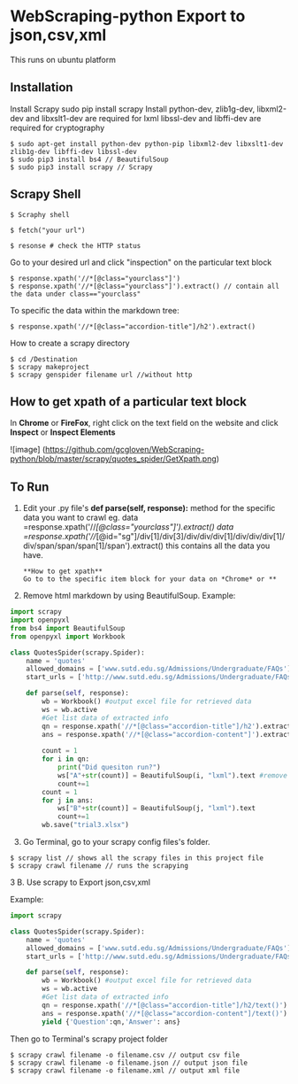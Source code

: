 # WebScraping-python Export to json,csv,xml

This runs on ubuntu platform

## Installation
Install Scrapy 
sudo pip install scrapy 
Install 
python-dev, zlib1g-dev, libxml2-dev and libxslt1-dev are required for lxml
libssl-dev and libffi-dev are required for cryptography
```console
$ sudo apt-get install python-dev python-pip libxml2-dev libxslt1-dev zlib1g-dev libffi-dev libssl-dev
$ sudo pip3 install bs4 // BeautifulSoup
$ sudo pip3 install scrapy // Scrapy
```
## Scrapy Shell
```console
$ Scraphy shell

$ fetch("your url")

$ resonse # check the HTTP status 
```

Go to your desired url and click "inspection" on the particular text block
```console
$ response.xpath('//*[@class="yourclass"]')
$ response.xpath('//*[@class="yourclass"]').extract() // contain all the data under class=="yourclass"
```

To specific the data within the markdown tree:
```console
$ response.xpath('//*[@class="accordion-title"]/h2').extract()
```


How to create a scrapy directory 

```console
$ cd /Destination 
$ scrapy makeproject 
$ scrapy genspider filename url //without http

```

## How to get xpath of a particular text block
In **Chrome** or **FireFox**, right click on the text field on the website and click **Inspect** or **Inspect Elements** 

![image] 
(https://github.com/gcgloven/WebScraping-python/blob/master/scrapy/quotes_spider/GetXpath.png)

## To Run 

1. Edit your .py file's **def parse(self, response):** method for the specific data you want to crawl 
   eg. data =response.xpath('//*[@class="yourclass"]').extract() 
       data =response.xpath('//*[@id="sg"]/div[1]/div[3]/div/div/div[1]/div/div/div[1]/div/span/span/span[1]/span').extract() 
       this contains all the data you have.
       
       **How to get xpath**
       Go to to the specific item block for your data on *Chrome* or **
       
2. Remove html markdown by using BeautifulSoup. 
Example: 
```python
import scrapy
import openpyxl
from bs4 import BeautifulSoup
from openpyxl import Workbook

class QuotesSpider(scrapy.Spider):
    name = 'quotes'
    allowed_domains = ['www.sutd.edu.sg/Admissions/Undergraduate/FAQs']
    start_urls = ['http://www.sutd.edu.sg/Admissions/Undergraduate/FAQs/']

    def parse(self, response):
        wb = Workbook() #output excel file for retrieved data 
        ws = wb.active   
        #Get list data of extracted info
        qn = response.xpath('//*[@class="accordion-title"]/h2').extract()
        ans = response.xpath('//*[@class="accordion-content"]').extract()
        
        count = 1 
        for i in qn:
            print("Did quesiton run?")
            ws["A"+str(count)] = BeautifulSoup(i, "lxml").text #remove html markdown syntax
            count+=1
        count = 1
        for j in ans:
            ws["B"+str(count)] = BeautifulSoup(j, "lxml").text
            count+=1
        wb.save("trial3.xlsx")
```


3. Go Terminal, go to your scrapy config files's folder. 

```console
$ scrapy list // shows all the scrapy files in this project file 
$ scrapy crawl filename // runs the scrapying 
```

3 B. Use scrapy to Export json,csv,xml

Example: 
```python
import scrapy

class QuotesSpider(scrapy.Spider):
    name = 'quotes'
    allowed_domains = ['www.sutd.edu.sg/Admissions/Undergraduate/FAQs']
    start_urls = ['http://www.sutd.edu.sg/Admissions/Undergraduate/FAQs/']

    def parse(self, response):
        wb = Workbook() #output excel file for retrieved data 
        ws = wb.active   
        #Get list data of extracted info
        qn = response.xpath('//*[@class="accordion-title"]/h2/text()').extract() // instead of using bs4 text() works fine as well
        ans = response.xpath('//*[@class="accordion-content"]/text()').extract()
        yield {'Question':qn,'Answer': ans}

```
Then go to Terminal's scrapy project folder
```console 
$ scrapy crawl filename -o filename.csv // output csv file 
$ scrapy crawl filename -o filename.json // output json file 
$ scrapy crawl filename -o filename.xml // output xml file 
```
